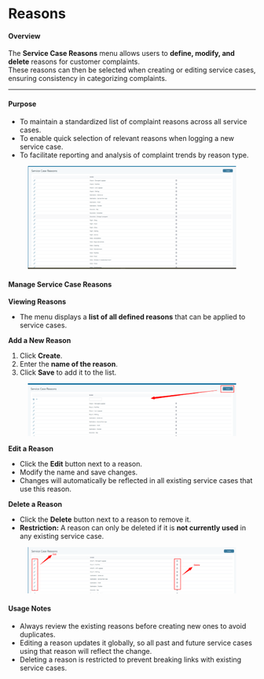 # Reasons

#### **Overview**

The **Service Case Reasons** menu allows users to **define, modify, and delete** reasons for customer complaints.\
These reasons can then be selected when creating or editing service cases, ensuring consistency in categorizing complaints.

***

#### **Purpose**

* To maintain a standardized list of complaint reasons across all service cases.
* To enable quick selection of relevant reasons when logging a new service case.
* To facilitate reporting and analysis of complaint trends by reason type.

<figure><img src="../.gitbook/assets/image (27) (1) (1) (1).png" alt=""><figcaption></figcaption></figure>

#### **Manage Service Case Reasons**

**Viewing Reasons**

* The menu displays a **list of all defined reasons** that can be applied to service cases.

**Add a New Reason**

1. Click **Create**.
2. Enter the **name of the reason**.
3. Click **Save** to add it to the list.

<figure><img src="../.gitbook/assets/image (1) (1) (1) (1) (1) (1) (1) (1) (1) (1) (1) (1) (1) (1) (1) (1) (1) (1) (1) (1) (1) (1) (1) (1) (1) (1) (1) (1) (1) (1) (1) (1) (1) (1) (1) (1) (1) (1) (1) (1) (1) (1) (1) (1) (1) (1) (1) (1) (1) (1) (1) (1) (1) (1) (1) (1) (1) (1) (1) (1) ( (8).png" alt=""><figcaption></figcaption></figure>

**Edit a Reason**

* Click the **Edit** button next to a reason.
* Modify the name and save changes.
* Changes will automatically be reflected in all existing service cases that use this reason.

**Delete a Reason**

* Click the **Delete** button next to a reason to remove it.
* **Restriction:** A reason can only be deleted if it is **not currently used** in any existing service case.

<figure><img src="../.gitbook/assets/image (2) (1) (1) (1) (1) (1) (1) (1) (1) (1) (1) (1) (1) (1) (1) (1) (1) (1) (1) (1) (1) (1) (1) (1) (1) (1) (1) (1) (1) (1) (1) (1) (1) (1) (1) (1) (1) (1) (1) (1) (1) (1) (1) (1) (1) (1) (1) (1) (1) (1) (1) (1).png" alt=""><figcaption></figcaption></figure>

#### **Usage Notes**

* Always review the existing reasons before creating new ones to avoid duplicates.
* Editing a reason updates it globally, so all past and future service cases using that reason will reflect the change.
* Deleting a reason is restricted to prevent breaking links with existing service cases.
